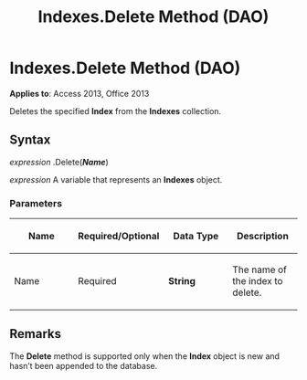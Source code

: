﻿---
title: Indexes.Delete Method (DAO)
TOCTitle: Delete Method
ms:assetid: 8d3c3221-3b2e-15ba-32ff-f2dfc592d82c
ms:mtpsurl: https://msdn.microsoft.com/library/Ff197351(v=office.15)
ms:contentKeyID: 48546252
ms.date: 09/18/2015
mtps_version: v=office.15
---

# Indexes.Delete Method (DAO)


**Applies to**: Access 2013, Office 2013

Deletes the specified **Index** from the **Indexes** collection.

## Syntax

*expression* .Delete(***Name***)

*expression* A variable that represents an **Indexes** object.

### Parameters

<table>
<colgroup>
<col style="width: 25%" />
<col style="width: 25%" />
<col style="width: 25%" />
<col style="width: 25%" />
</colgroup>
<thead>
<tr class="header">
<th><p>Name</p></th>
<th><p>Required/Optional</p></th>
<th><p>Data Type</p></th>
<th><p>Description</p></th>
</tr>
</thead>
<tbody>
<tr class="odd">
<td><p>Name</p></td>
<td><p>Required</p></td>
<td><p><strong>String</strong></p></td>
<td><p>The name of the index to delete.</p></td>
</tr>
</tbody>
</table>


## Remarks

The **Delete** method is supported only when the **Index** object is new and hasn’t been appended to the database.

